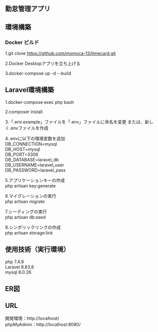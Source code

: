 ## 勤怠管理アプリ  　　
## 環境構築  

### Docker ビルド  
1.git clone https://github.com/momoca-13/timecard.git  

2.Docker Desktopアプリを立ち上げる  

3.docker-compose up -d --build  

## Laravel環境構築  
1.docker-compose exec php bash  

2.composer install  

3.「.env.example」ファイルを「.env」ファイルに命名を変更 または、新しく.envファイルを作成  

4..envに以下の環境変数を追加    
DB_CONNECTION=mysql  
DB_HOST=mysql  
DB_PORT=3306  
DB_DATABASE=laravel_db  
DB_USERNAME=laravel_user  
DB_PASSWORD=laravel_pass  
    
5.アプリケーションキーの作成  
php artisan key:generate  

6.マイグレーションの実行  
php artisan migrate  

7.シーディングの実行  
php artisan db:seed  

8.シンボリックリンクの作成  
php artisan storage:link  

## 使用技術（実行環境）  
php 7.4.9  
Laravel 8.83.8  
mysql 8.0.26  

## ER図  


## URL  
開発環境：http://localhost/  
phpMyAdmin：http://localhost:8080/  

